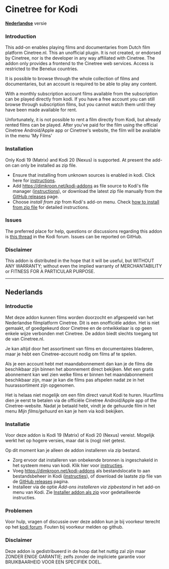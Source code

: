 # Cinetree for Kodi #

__[Nederlandse](#nederlands)__ versie


### Introduction ###

This add-on enables playing films and documentaries from Dutch film 
platform Cinetree.nl. This an unofficial plugin. It is not created, or endorsed 
by Cinetree, nor is the developer in any way affiliated with Cinetree. The addon
only provides a frontend to the Cinetree web services. Access is 
restricted to the Benelux countries.

It is possible to browse through the whole collection of films and 
documentaries, but an account is required to be able to play any content. 

With a monthly subscription account films available from the subscription 
can be played directly from kodi. If you have a free account you can still 
browse through subscription films, but you cannot watch them until they have 
been made available for rent.

Unfortunately, it is not possible to rent a film directly from Kodi, but 
already rented films can be played. After you've paid for the film using the 
official Cinetree Android/Apple app or Cinetree's website, the film will be 
available in the menu 'My Films'

### Installation ###
Only Kodi 19 (Matrix) and Kodi 20 (Nexus) is supported.
At present the add-on can only be installed as zip file.

* Ensure that installing from unknown sources is enabled in kodi. Click here for
  [instructions](https://dimkroon.net/guides/enable-unknown-sources.html).
* Add https://dimkroon.net/kodi-addons as file source to Kodi's file 
  manager ([instructions](https://dimkroon.net/guides/howto-add-file-source.html)), 
  or download the latest zip file manually from the
  [GitHub releases](https://github.com/dimkroon/cinetree-for-kodi/releases) 
  page.
* Choose _install from zip_ from Kodi's add-on menu. Check [how to 
  install 
  from zip file](https://dimkroon.net/guides/install-from-zip.html) for detailed 
  instructions.

### Issues ###

The preferred place for help, questions or discussions regarding this addon is 
[this thread](https://forum.kodi.tv/showthread.php?tid=370761) in the Kodi forum.
Issues can be reported on GitHub.

### Disclaimer ###

This addon is distributed in the hope that it will be useful, but WITHOUT ANY 
WARRANTY; without even the implied warranty of MERCHANTABILITY or FITNESS FOR 
A PARTICULAR PURPOSE.

------
## Nederlands ##

### Introductie ###

Met deze addon kunnen films worden doorzocht en afgespeeld van het Nederlandse
filmplatform Cinetree. Dit is een onofficiële addon. Het is niet gemaakt, of 
goedgekeurd door Cinetree en de ontwikkelaar is op geen enkele wijze verbonden
met Cinetree. De addon biedt slechts toegang tot de van Cinetree.nl.

Je kan altijd door het assortiment van films en documentaires bladeren, maar 
je hebt een Cinetree-account nodig om films af te spelen. 

Als je een account hebt met maandabonnement dan kan je de films die beschikbaar 
zijn binnen het abonnement direct bekijken. Met een gratis abonnement kan 
wel zien welke films er binnen het maandabonnement beschikbaar zijn, maar je 
kan die films pas afspelen nadat ze in het huurassortiment zijn opgenomen.

Het is helaas niet mogelijk om een film direct vanuit Kodi te huren. Huurfilms 
dien je eerst te betalen via de officiële Cinetree Android/Apple app of the 
Cinetree-website. Nadat je betaald hebt, vindt je de gehuurde film in het menu 
_Mijn films/gehuurd_ en kan je hem via kodi bekijken.


### Installatie ###
Voor deze addon is Kodi 19 (Matrix) of Kodi 20 (Nexus) vereist. Mogelijk werkt 
het op hogere 
versies, maar dat is (nog) niet getest. 

Op dit moment kan je alleen de addon installeren via zip bestand.

* Zorg ervoor dat installeren van onbekende bronnen is ingeschakeld in het 
  systeem menu van kodi. 
  Klik hier voor [instructies](https://dimkroon.net/nl/guides/enable-unknown-sources.html).
* Voeg https://dimkroon.net/kodi-addons als bestandslocatie to aan 
  bestandsbeheer in Kodi ([instructies](https://dimkroon.net/nl/guides/howto-add-file-source.html)), 
  of download de laatste zip file van de 
  [GitHub releases](https://github.com/dimkroon/cinetree-for-kodi/releases) 
  pagina.
* Installeer via de optie _Add-ons installeren via zipbestand_ in het add-on 
  menu van Kodi. Zie
  [Installer addon als zip](https://dimkroon.net/nl/guides/install-from-zip.html) 
  voor gedetailleerde instructies.


### Problemen ###
Voor hulp, vragen of discussie over deze addon kun je bij voorkeur terecht op 
het [kodi forum](https://forum.kodi.tv/showthread.php?tid=370761).
Fouten bij voorkeur melden op github.

### Disclaimer ###

Deze addon is gedistribueerd in de hoop dat het nuttig zal zijn maar ZONDER
ENIGE GARANTIE; zelfs zonder de impliciete garantie voor BRUIKBAARHEID VOOR 
EEN SPECIFIEK DOEL.


